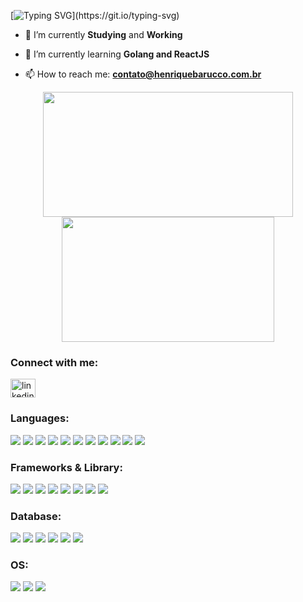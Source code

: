 [![Typing SVG](https://readme-typing-svg.herokuapp.com/?color=DDDD&size=35&center=true&vCenter=true&width=1000&lines=Hello,+Welcome!+;I'm+Henrique+Barucco,+Full-Cycle+Developer.)](https://git.io/typing-svg)

- 🔭 I’m currently **Studying** and **Working**

- 🌱 I’m currently learning **Golang and ReactJS**

- 📫 How to reach me: **contato@henriquebarucco.com.br**

<div align="center">
  <img width="400" height="200" src="https://github-readme-stats.vercel.app/api?username=HenriqueBarucco&count_private=true&show_icons=true&theme=dark" />
  <img width="340" height="200" src="https://github-readme-stats.vercel.app/api/top-langs/?username=HenriqueBarucco&theme=dark&layout=compact" />
<div/>

<h3 align="left">Connect with me:</h3>
<p align="left">
<a href="https://www.linkedin.com/in/henrique-barucco/" target="blank"><img align="center" src="https://raw.githubusercontent.com/rahuldkjain/github-profile-readme-generator/master/src/images/icons/Social/linked-in-alt.svg" alt="linkedin" height="30" width="40" /></a> &nbsp;
</p>

<h3 align="left">Languages:</h3>
<p align="left">
<img src="https://img.shields.io/badge/Java-ED8B00?style=for-the-badge&logo=java&logoColor=white"/> <!-- Java --->
<img src="https://img.shields.io/badge/Kotlin-0095D5?&style=for-the-badge&logo=kotlin&logoColor=white"/> <!-- Kotlin --->
<img src="https://img.shields.io/badge/Go-00ADD8?style=for-the-badge&logo=go&logoColor=white"/> <!-- GO --->
<img src="https://img.shields.io/badge/JavaScript-323330?style=for-the-badge&logo=javascript&logoColor=F7DF1E"/> <!-- Javascript --->
<img src="https://img.shields.io/badge/TypeScript-007ACC?style=for-the-badge&logo=typescript&logoColor=white"/> <!-- TypeScript --->
<img src="https://img.shields.io/badge/powershell-5391FE?style=for-the-badge&logo=powershell&logoColor=white"/> <!-- Powershell --->
<img src="https://img.shields.io/badge/Python-FFD43B?style=for-the-badge&logo=python&logoColor=blue"/> <!-- Python --->
<img src="https://img.shields.io/badge/C-00599C?style=for-the-badge&logo=c&logoColor=white"/> <!-- C --->
<img src="https://img.shields.io/badge/C%2B%2B-00599C?style=for-the-badge&logo=c%2B%2B&logoColor=white"/> <!-- C++ --->
<img src="https://img.shields.io/badge/HTML5-E34F26?style=for-the-badge&logo=html5&logoColor=white"/> <!-- HTML --->
<img src="https://img.shields.io/badge/CSS3-1572B6?style=for-the-badge&logo=css3&logoColor=white"/> <!-- CSS --->
</p>
  
<h3 align="left">Frameworks & Library:</h3>
<p align="left">
<img src="https://img.shields.io/badge/Spring-6DB33F?style=for-the-badge&logo=spring&logoColor=white"/> <!-- Spring --->
<img src="https://img.shields.io/badge/Spring_Security-6DB33F?style=for-the-badge&logo=Spring-Security&logoColor=white"/> <!-- Spring Security --->
<img src="https://img.shields.io/badge/Swagger-85EA2D?style=for-the-badge&logo=Swagger&logoColor=white"/> <!-- Swagger --->
<img src="https://img.shields.io/badge/Node.js-339933?style=for-the-badge&logo=nodedotjs&logoColor=white"/> <!-- Node --->
<img src="https://img.shields.io/badge/Express.js-000000?style=for-the-badge&logo=express&logoColor=white"/> <!-- Express --->
<img src="https://img.shields.io/badge/React-20232A?style=for-the-badge&logo=react&logoColor=61DAFB"/> <!-- React --->
<img src="https://img.shields.io/badge/Docker-2CA5E0?style=for-the-badge&logo=docker&logoColor=white"/> <!-- Docker --->
<img src="https://img.shields.io/badge/GIT-E44C30?style=for-the-badge&logo=git&logoColor=white"/> <!-- Git --->
</p>
  
<h3 align="left">Database:</h3>
<p align="left">
<img src="https://img.shields.io/badge/MySQL-005C84?style=for-the-badge&logo=mysql&logoColor=white"/> <!-- MySQL --->
<img src="https://img.shields.io/badge/MariaDB-003545?style=for-the-badge&logo=mariadb&logoColor=white"/> <!-- MariaDB --->
<img src="https://img.shields.io/badge/MongoDB-4EA94B?style=for-the-badge&logo=mongodb&logoColor=white"/> <!-- MongoDB --->
<img src="https://img.shields.io/badge/PostgreSQL-316192?style=for-the-badge&logo=postgresql&logoColor=white"/> <!-- PostgreSQL --->
<img src="https://img.shields.io/badge/rabbitmq-%23FF6600.svg?&style=for-the-badge&logo=rabbitmq&logoColor=white"/> <!-- RabbitMQ --->
<img src="https://img.shields.io/badge/Hibernate-59666C?style=for-the-badge&logo=Hibernate&logoColor=white"/> <!-- Hibernate --->
</p>
  
<h3 align="left">OS:</h3>
<p align="left">
<img src="https://img.shields.io/badge/Linux_Mint-87CF3E?style=for-the-badge&logo=linux-mint&logoColor=white"/> <!-- Linux Mint --->
<img src="https://img.shields.io/badge/Debian-A81D33?style=for-the-badge&logo=debian&logoColor=white"/> <!-- Debian --->
<img src="https://img.shields.io/badge/Ubuntu-E95420?style=for-the-badge&logo=ubuntu&logoColor=white"/> <!-- Ubuntu --->
</p>
